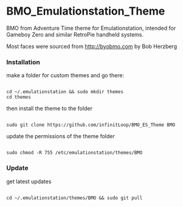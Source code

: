 # BMO_Emulationstation_Theme

BMO from Adventure Time theme for Emulationstation, intended for Gameboy Zero and similar RetroPie handheld systems.

Most faces were sourced from http://byobmo.com by Bob Herzberg

### Installation

make a folder for custom themes and go there:
```

cd ~/.emulationstation && sudo mkdir themes
cd themes

```
 then install the theme to the folder
 ```
 
 sudo git clone https://github.com/infinitLoop/BMO_ES_Theme BMO
 
 ```
update the permissions of the theme folder
```

sudo chmod -R 755 /etc/emulationstation/themes/BMO

```

### Update
get latest updates
```

cd ~/.emulationstation/themes/BMO && sudo git pull

```
